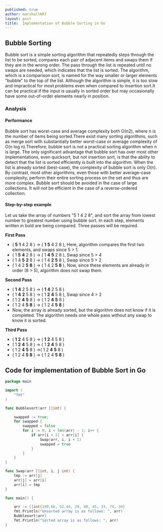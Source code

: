 ```yaml
---
published: true
author: marshallKR7
layout: post
title:  Implementation of Bubble Sorting in Go
---
```


## Bubble Sorting

Bubble sort is a simple sorting algorithm that repeatedly steps through the list to be sorted, compares each pair of adjacent 
items and swaps them if they are in the wrong order. The pass through the list is repeated until no swaps are needed, which 
indicates that the list is sorted. The algorithm, which is a comparison sort, is named for the way smaller or larger elements 
"bubble" to the top of the list. Although the algorithm is simple, it is too slow and impractical for most problems even when
compared to insertion sort.It can be practical if the input is usually in sorted order but may occasionally have some out-of-order
elements nearly in position.

### Analysis

#### Performance

Bubble sort has worst-case and average complexity both О(n2), where n is the number of items being sorted.There exist many sorting
algorithms, such as merge sort with substantially better worst-case or average complexity of O(n log n).Therefore, bubble sort is 
not a practical sorting algorithm when n is large.
The only significant advantage that bubble sort has over most other implementations, even quicksort, but not insertion sort, 
is that the ability to detect that the list is sorted efficiently is built into the algorithm. When the list is already sorted
(best-case), the complexity of bubble sort is only O(n). By contrast, most other algorithms, even those with better average-case
complexity, perform their entire sorting process on the set and thus are more complex.
Bubble sort should be avoided in the case of large collections. It will not be efficient in the case of a reverse-ordered 
collection.

#### Step-by-step example

Let us take the array of numbers "5 1 4 2 8", and sort the array from lowest number to greatest number using bubble sort. 
In each step, elements written in bold are being compared. Three passes will be required.

**First Pass**
- ( **5** **1** 4 2 8 ) → ( **1** **5** 4 2 8 ), Here, algorithm compares the first two elements, and swaps since 5 > 1.
- ( 1 **5** **4** 2 8 ) → ( 1 **4** **5** 2 8 ), Swap since 5 > 4
- ( 1 4 **5** **2** 8 ) → ( 1 4 **2** **5** 8 ), Swap since 5 > 2
- ( 1 4 2 **5** **8** ) → ( 1 4 2 **5** **8** ), Now, since these elements are already in order (8 > 5), algorithm does not swap them.

**Second Pass**
- ( **1** **4** 2 5 8 ) → ( **1** **4** 2 5 8 )
- ( 1 **4** **2** 5 8 ) → ( 1 **2** **4** 5 8 ), Swap since 4 > 2
- ( 1 2 **4** **5** 8 ) → ( 1 2 **4** **5** 8 )
- ( 1 2 4 **5** **8** ) → ( 1 2 4 **5** **8** )
- Now, the array is already sorted, but the algorithm does not know if it is completed. The algorithm needs one whole pass 
 without any swap to know it is sorted.
 
 **Third Pass**
- ( **1** **2** 4 5 8 ) → ( **1** **2** 4 5 8 )
- ( 1 **2** **4** 5 8 ) → ( 1 **2** **4** 5 8 )
- ( 1 2 **4** **5** 8 ) →( 1 2 **4** **5** 8 )
- ( 1 2 4 **5** **8** ) → ( 1 2 4 **5** **8** )

## Code for implementation of Bubble Sort in Go

```go
package main

import (
	"fmt"
)

func Bubblesort(arr []int) {

	swapped := true;
	for swapped {
		swapped = false
		for i := 0; i < len(arr) - 1; i++ {
			if arr[i + 1] < arr[i] {
				Swap(arr, i, i + 1)
				swapped = true
			}
		}
	}	
}

func Swap(arr []int, i, j int) {
	tmp := arr[j]
	arr[j] = arr[i]
	arr[i] = tmp
}

func main() {

	arr := []int{199,66, 52,44, 29, 40, 45, 33, 74, 34}
	fmt.Println("Unsorted array is as follows: ", arr)
	Bubblesort(arr)
	fmt.Println("Sorted array is as follows: ", arr)
}
```
